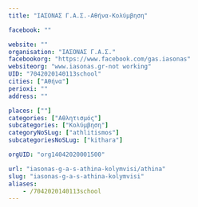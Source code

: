 ```yaml
---
title: "ΙΑΣΟΝΑΣ Γ.Α.Σ.-Αθήνα-Κολύμβηση"

facebook: ""

website: ""
organisation: "ΙΑΣΟΝΑΣ Γ.Α.Σ."
facebookorg: "https://www.facebook.com/gas.iasonas"
websiteorg: "www.iasonas.gr-not working"
UID: "7042020140113school"
cities: ["Αθήνα"]
perioxi: ""
address: ""

places: [""]
categories: ["Αθλητισμός"]
subcategories: ["Κολύμβηση"]
categoryNoSLug: ["athlitismos"]
subcategoriesNoSLug: ["kithara"]

orgUID: "org14042020001500"

url: "iasonas-g-a-s-athina-kolymvisi/athina"
slug: "iasonas-g-a-s-athina-kolymvisi"
aliases:
    - /7042020140113school
---
```





